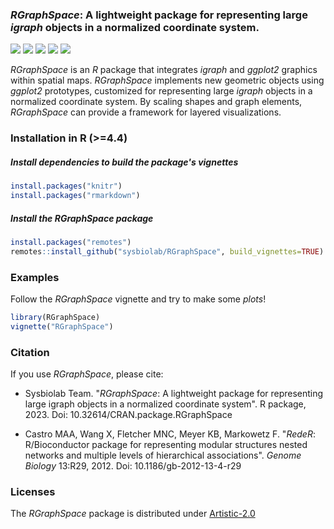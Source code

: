 ### *RGraphSpace*: A lightweight package for representing large *igraph* objects in a normalized coordinate system.
  <!-- badges: start -->
  [![](https://www.r-pkg.org/badges/version/RGraphSpace)](https://cran.r-project.org/package=RGraphSpace)
  [![](https://img.shields.io/badge/lifecycle-stable-brightgreen.svg)](https://lifecycle.r-lib.org/articles/stages.html#stable)
  [![](https://cranlogs.r-pkg.org/badges/RGraphSpace)](https://cran.r-project.org/package=RGraphSpace)
  [![](https://img.shields.io/badge/license-Artistic--2.0-blue.svg)](https://cran.r-project.org/web/licenses/Artistic-2.0)
  [![](https://img.shields.io/badge/doi-10.32614/CRAN.package.RGraphSpace-blue.svg)](https://doi.org/10.32614/CRAN.package.RGraphSpace)
  <!-- badges: end -->
*RGraphSpace* is an *R* package that integrates *igraph* and *ggplot2* graphics within spatial maps. *RGraphSpace* implements new geometric objects using *ggplot2* prototypes, customized for representing large *igraph* objects in a normalized coordinate system. By scaling shapes and graph elements, *RGraphSpace* can provide a framework for layered visualizations.

### Installation in R (>=4.4)

##### Install dependencies to build the package's vignettes

```r
install.packages("knitr")
install.packages("rmarkdown")
```

##### Install the RGraphSpace package

```r
install.packages("remotes")
remotes::install_github("sysbiolab/RGraphSpace", build_vignettes=TRUE)
```

### Examples

Follow the *RGraphSpace* vignette and try to make some *plots*!

```r
library(RGraphSpace)
vignette("RGraphSpace")
```

### Citation

If you use *RGraphSpace*, please cite:

* Sysbiolab Team. "*RGraphSpace*: A lightweight package for representing large igraph objects in a normalized coordinate system". R package, 2023. Doi: 10.32614/CRAN.package.RGraphSpace

* Castro MAA, Wang X, Fletcher MNC, Meyer KB, Markowetz F. "*RedeR*: R/Bioconductor package for representing modular structures nested networks and multiple levels of hierarchical associations". *Genome Biology* 13:R29, 2012. Doi: 10.1186/gb-2012-13-4-r29

### Licenses

The *RGraphSpace* package is distributed under [Artistic-2.0](https://www.r-project.org/Licenses/Artistic-2.0)
